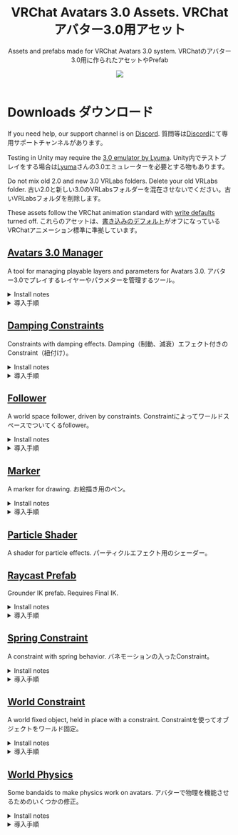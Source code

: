 <div align="center">
  <h1>
      VRChat Avatars 3.0 Assets. VRChat アバター3.0用アセット
  </h1>
  <p>
     Assets and prefabs made for VRChat Avatars 3.0 system. VRChatのアバター3.0用に作られたアセットやPrefab
  </p>

  <a href="https://github.com/VRLabs/VRChat-Avatars-3.0/releases/latest">
    <img src="https://img.shields.io/github/v/release/VRLabs/VRChat-Avatars-3.0.svg?style=flat-square">
  </a>
  <br />
  <br />
</div>

# Downloads ダウンロード

If you need help, our support channel is on [Discord](https://discord.gg/THCRsJc). 質問等は[Discord](https://discord.gg/THCRsJc)にて専用サポートチャンネルがあります。

Testing in Unity may require the [3.0 emulator by Lyuma](https://github.com/lyuma/Av3Emulator). Unity内でテストプレイをする場合は[Lyuma](https://github.com/lyuma/Av3Emulator)さんの3.0エミュレーターを必要とする物もあります。

Do not mix old 2.0 and new 3.0 VRLabs folders. Delete your old VRLabs folder. 古い2.0と新しい3.0のVRLabsフォルダーを混在させないでください。古いVRLabsフォルダを削除します。

These assets follow the VRChat animation standard with [write defaults](https://hai-vr.github.io/combo-gesture-expressions-av3/writedefaults) turned off. これらのアセットは、[書き込みのデフォルト](https://hai-vr.github.io/combo-gesture-expressions-av3/writedefaults)がオフになっているVRChatアニメーション標準に準拠しています。


## [Avatars 3.0 Manager](https://github.com/VRLabs/VRChat-Avatars-3.0/releases/download/1/AV3Manager.unitypackage)

A tool for managing playable layers and parameters for Avatars 3.0. アバター3.0でプレイするレイヤーやパラメターを管理するツール。
 
<details>
  <summary>Install notes</summary>

> This tool merges animator controllers to your avatar's playable layer controllers and syncs to your avatar's expression parameters.
>
> VRCSDK3 version 2021.01.19 or later is required.
>
> Open VRLabs > Avatars 3.0 Manager from the menu bar. Place your avatar in the "Avatar" field within the opened window.
> 
> Expand the playable layer to merge on and click "Add animator to merge". Place the animator controller to merge in the "Controller" field.
> 
> A suffix is appended to a new parameter if it shares its name with an existing parameter. Modify or remove suffixes as needed.
> 
> "Merge on current" merges on the avatar's controller, while "Merge on new" merges on a copy of it. Sync parameters as needed.

</details>

</details>

<details>
  <summary>導入手順</summary>

> 近日公開。

</details>

## [Damping Constraints](https://github.com/VRLabs/VRChat-Avatars-3.0/releases/download/1/DampingConstraints.unitypackage)

Constraints with damping effects. Damping（制動、減衰）エフェクト付きのConstraint（紐付け）。

<details>
  <summary>Install notes</summary>

> There are constraints for position and rotation. 
> 
> Replace the Cube under Damping Constraint/Container with your own objects.
>
> Damping Constraint/Container will follow Damping Constraint/Target.
>
> Within the Container constraint, the smaller the weight to the Target, the more motion will be dampened.

</details>

<details>
  <summary>導入手順</summary>

> 位置(Position)と回転(Rotation)用のConstraintがあります。
> 
> Damping Constraint/ContainerについているCubeを任意のオブジェクトと交換してください。
>
> Damping Constraint/ContainerはDamping Constraint/Targetを追尾します。
>
> ContainerのConstraint内では重さ（weight）が少なければ少ないほどモーションが減衰します。

</details>

## [Follower](https://github.com/VRLabs/VRChat-Avatars-3.0/releases/download/1/Follower.unitypackage)

A world space follower, driven by constraints. Constraintによってワールドスペースでついてくるfollower。

<details>
  <summary>Install notes</summary>
  
> Testing in Unity requires the [3.0 emulator by Lyuma](https://github.com/lyuma/Av3Emulator).
> 
> Merge the FX controller to your own FX controller, using the [Avatars 3.0 Manager](https://github.com/VRLabs/VRChat-Avatars-3.0/releases/download/1/AV3Manager.unitypackage) tool. 
> 
> The Follower.prefab should go to the base of your Unity scene, which will give it base Unity scaling.
> 
> Unpack the prefab by right-clicking it and move the prefab to base of your avatar.
> 
> Expand the prefab, and locate Follower/FollowerTarget. Move this object out of the Follower hierarchy. Position the FollowerTarget where you want.
> 
> Follower/Container is where you place your objects that you want to follow.
> 
> To change the speed of the follower, you can edit the Speed.anim clips(Local and Remote) inside the Animations/Network folder.
>
> As a result of breaking changes, a hotfix has been applied to this package so it will continue to work in 3.0.
>
> You must make sure the layer "ꜰᴏʟʟᴏᴡ" is ordered below your base layer(base layer:0, ꜰᴏʟʟᴏᴡ+:1), otherwise the hotfix will not work properly.

</details>

<details>
  <summary>導入手順</summary>
  
> ※Unity内でテストプレイする場合は[Lyuma](https://github.com/lyuma/Av3Emulator)さん作成の3.0エミュレーターが必要となります。
> 
> アバター3.0の[Manager tool](https://github.com/VRLabs/VRChat-Avatars-3.0/releases/download/1/AV3Manager.unitypackage)を使用し、FX controllerを自身のFX controllerとマージしてください。
> 
> "Follower.prefab"はUnity sceneのベース（一番下）に置くとbase Unityのスケールが使用できます。
> 
> Prefabを右クリックして"Unpack the prefab"を選択してからPrefabごとアバターのベースに追加してください。
> 
> Prefabを開き、Follower/FollowerTargetを探し、そのオブジェクトをFollowerのヒエラルキーから抜いてください。FollowerTargetを任意の場所に移動させてください。
> 
> Follower/Containerには追尾したいオブジェクトを置いてください
> 
> Followerのスピードを変えたい場合はAnimationsのフォルダー内にあるSpeed.animのクリップを編集してください。

</details>

## [Marker](https://github.com/VRLabs/VRChat-Avatars-3.0/releases/download/1/Marker.unitypackage)

A marker for drawing. お絵描き用のペン。

<details>
  <summary>Install notes</summary>
  
> Testing in Unity requires the [3.0 emulator by Lyuma](https://github.com/lyuma/Av3Emulator).
> 
> The [Avatars 3.0 Manager](https://github.com/VRLabs/VRChat-Avatars-3.0/releases/download/1/AV3Manager.unitypackage) is a required dependency.
>
> Drag the Marker.cs script onto your avatar. You can customize settings for installing the marker. Some settings have tooltips for explanation.
> 
> After generating the marker, the ink and eraser emit from MarkerTarget. Adjust the MarkerTarget transform if needed. 
> 
> For the index finger setup, position MarkerTarget on the tip of your avatar's index finger.
> 
> For the handheld marker setup, enter playmode with the emulator and enable T-Pose Calibration. Enable the marker. Position, rotate, and scale MarkerTarget to fit your avatar's hand. When finished, copy MarkerTarget's transform component to paste its values outside of playmode. 
>
> Click "Finish Setup" to finalize your marker and remove the script from your avatar.

</details>

<details>
  <summary>導入手順</summary>
  
> 近日公開。

</details>

## [Particle Shader](https://github.com/VRLabs/VRChat-Avatars-3.0/releases/download/1/ParticleShader.unitypackage)

A shader for particle effects. パーティクルエフェクト用のシェーダー。

## [Raycast Prefab](https://github.com/VRLabs/VRChat-Avatars-3.0/releases/download/1/RaycastPrefab.unitypackage)

Grounder IK prefab. Requires Final IK.

<details>
  <summary>Install notes</summary>

> Add Raycast.prefab to your scene and enter play mode. Rotate Raycast/CastingTarget.

</details>

<details>
  <summary>導入手順</summary>

> 近日公開。

</details>
 
## [Spring Constraint](https://github.com/VRLabs/VRChat-Avatars-3.0/releases/download/1/SpringConstraint.unitypackage)

A constraint with spring behavior. バネモーションの入ったConstraint。

<details>
  <summary>Install notes</summary>

> Replace the Cube under Spring Constraint/Container with your own objects.
>
> The Container will follow Spring Constraint/SpringTarget.
>
> To change the characteristics of the spring, change the position constraint values on the Spring Constraint/Motion object. 
> 
> Sources > SpringTarget (default 1.1) controls the strength of the spring. Higher values make it harder to stretch the spring. Min: 1, Max: 2
>
> Sources > Motion (default 4) dampens acceleration, the higher the value the slower Spring Constraint/Container accelerates.

</details>

<details>
  <summary>導入手順</summary>

> Spring Constraint/ContainerについているCubeを任意のオブジェクトと交換してください。
>
> ContainerはSpring Constraint/SpringTargetを追尾します。
>
> Springの調整をする場合はSpring Constraint/Motionオブジェクトのposition constraintの数値を編集してください。
> 
> Sources > SpringTarget (デフォルト値 1.1)はバネの強さをコントロールします。数値が高ければ高いほど伸びにくくなります（最小値１、最大値２）
>
> Sources > Motion (デフォルト値 4)は加速を減衰、数値が高ければ高いほどSpring Constraint/Containerの加速がゆっくりになります。

</details>


## [World Constraint](https://github.com/VRLabs/VRChat-Avatars-3.0/releases/download/1/WorldConstraint.unitypackage)

A world fixed object, held in place with a constraint. Constraintを使ってオブジェクトをワールド固定。

<details>
  <summary>Install notes</summary>

> The world constraining method itself is 1 constraint and simple. Look at it and profit.
>
> Testing in Unity requires the [3.0 emulator by Lyuma](https://github.com/lyuma/Av3Emulator).
> 
> Merge the FX controller to your own FX controller, using the [Avatars 3.0 Manager](https://github.com/VRLabs/VRChat-Avatars-3.0/releases/download/1/AV3Manager.unitypackage) tool.
> 
> "WorldFX" is a synced parameter, so click the checkbox within the tool to add it to your avatar's parameter asset.
>
> The World Constraint.prefab should go to the base of your Unity scene, which will give it base Unity scaling.
>
> Unpack the prefab by right-clicking it and move the prefab to base of your avatar.
> 
> Expand the prefab, and locate World Constraint/ResetTarget. Move this object out of the prefab to anywhere else on your avatar.
>
> World Constraint/Container will start at and reset to ResetTarget.
>
> Replace the Cube under World Constraint/Container with your own objects.
>
> Review the handleWorldFX layer that was merged into your FX controller. Change "WorldFX" parameter to cause transitions within this layer.

</details>

<details>
  <summary>導入手順</summary>

> 1つのConstraintで完結する比較的シンプルなメソッドです。
>
> ※Unity内でテストプレイする場合は[Lyuma](https://github.com/lyuma/Av3Emulator)さん作成の3.0エミュレーターが必要となります。
> 
> アバター3.0の[Manager tool](https://github.com/VRLabs/VRChat-Avatars-3.0/releases/download/1/AV3Manager.unitypackage)を使用し、FX controllerを自身のFX controllerとマージしてください。
> 
> "WorldFX"は同期型のパラメターなのでアバターのパラメターに追加する場合はツール内でチェックを入れてください。
>
> "World Constraint.prefab"はUnity sceneのベース（一番下）に置くとbase Unityのスケールが使用できます。
>
> Prefabを右クリックして"Unpack the prefab"を選択してからプレハブごとアバターのベースに追加してください。
> 
> Prefabを開き、World Constraint/ResetTargetを探してください。Prefab外の任意の場所（アバター内）に移動させてください。
>
> World Constraint/ContainerはResetTargetからスタート、リセットします。
>
> World Constraint/ContainerについているCubeを任意のオブジェクトと交換してください。
>
> FX Controllerに追加したhandleWorldFXのレイヤーをご確認ください。このレイヤーでトランジションを使いたい場合は"WorldFX"のパラメターを使ってください。

</details>

## [World Physics](https://github.com/VRLabs/VRChat-Avatars-3.0/releases/download/1/WorldPhysics.unitypackage)

Some bandaids to make physics work on avatars. アバターで物理を機能させるためのいくつかの修正。

<details>
  <summary>Install notes</summary>

> This package fixes two problems that break avatar physics in VRChat. First, it disables collider components in the local mirror copy of your avatar to fix rigidbody collisions. Second, it uses an animated world constraint to prevent incorrect movement over the network with rigidbodies in world space. Unity physics is complex and making things work as you intend beyond these fixes is your responsibility.
>
> Testing in Unity requires the [3.0 emulator by Lyuma](https://github.com/lyuma/Av3Emulator).
> 
> Merge the FX controller to your own FX controller using the [Avatars 3.0 Manager](https://github.com/VRLabs/VRChat-Avatars-3.0/releases/download/1/AV3Manager.unitypackage) tool.
> 
> The World Physics.prefab should go to the base of your Unity scene, which will give it base Unity scaling.
>
> Unpack the prefab by right-clicking it and move the prefab to base of your avatar.
> 
> World Physics/Rigidbody and World Physics/Rigidbody/Collider are set up for a physics demo. A cube falls and collides with the world.
>
> If you want to see the demo work, move World Physics/RigidbodyTarget out of the World Physics hierarchy and to the base of the avatar. Lift the RigidbodyTarget position on the Y axis, so there is room for the cube to fall. Use the emulator or test in-game.
>
> Review the readyPhysics and handlePhysics layers that were merged into your FX controller. 
> 
> The readyPhysics layer is used to turn off the collider components in the local mirror copy of your avatar. Edit the "Fix Colliders.anim" to disable any collider component you use for physics.
>
> The handlePhysics layer is for the physics demo. The layer waits for the "Physics" local parameter to be True before animating the rigidbody. You should similarly wait for the "Physics" parameter to be True before starting your physics simulation.
> 
> A local "IsMirror" float parameter is exposed in the case that you need to animate conditionally with the mirror. The "IsMirror" float value is resolved when "Physics" = True. 0.0 = Outside Mirror, 1.0 = Inside Mirror
>
> The "Is Kinematic" property doesn't seem to persist, so you must constantly animate this property if you want it to stay the way you animated it.
>
> Using gravity seems to have some minor local-only issues on the Y axis and with culling. Not really a big deal, hard to even notice. Doesn't happen if you don't use gravity on a given rigidbody.

</details>

<details>
  <summary>導入手順</summary>

> 近日公開。

</details>
